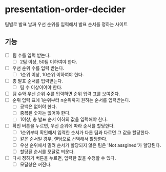 # presentation-order-decider

팀별로 발표 날짜 우선 순위를 입력해서 발표 순서를 정하는 사이트

## 기능

- [ ] 팀 수를 입력 받는다.
  - [ ] 2팀 이상, 50팀 이하여야 한다.
- [ ] 우선 순위 수를 입력 받는다.
  - [ ] 1순위 이상, 10순위 이하여야 한다.
- [ ] 총 발표 순서를 입력받는다.
  - [ ] 팀 수 이상이어야 한다.
- [ ] 팀 수와 우선 순위 수를 입력하면 순위 입력 표를 보여준다.
- [ ] 순위 입력 표에 1순위부터 n순위까지 원하는 순서를 입력받는다.
  - [ ] 공백은 없어야 한다.
  - [ ] 중복된 숫자는 없어야 한다.
  - [ ] 1이상, 총 발표 순서 이하의 값을 입력해야 한다.
- [ ] 확인 버튼을 누르면, 우선 순위에 따라 순서를 할당한다.
  - [ ] 1순위부터 확인해서 입력한 순서가 다른 팀과 다르면 그 값을 할당한다.
  - [ ] 같은 순서일 경우, 랜덤으로 선택해서 할당한다.
  - [ ] 우선 순위에서 밀려 순서가 할당되지 않은 팀은 'Not assgined'가 할당된다.
  - [ ] 할당된 순서를 모달로 띄운다.
- [ ] 다시 정하기 버튼을 누르면, 입력한 값을 수정할 수 있다.
  - [ ] 모달창은 꺼진다.
